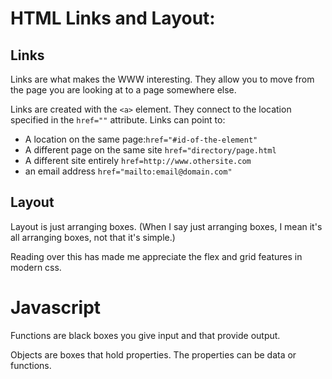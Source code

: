 # HTML Links and Layout: #
## Links ##

Links are what makes the WWW interesting. They allow you to move from the page you are looking at to a page somewhere else.

Links are created with the `<a>` element. They connect to the location specified in the `href=""` attribute.
Links can point to:

- A location on the same page:`href="#id-of-the-element"`
- A different page on the same site `href="directory/page.html`
- A different site entirely `href=http://www.othersite.com`
- an email address `href="mailto:email@domain.com"`

## Layout ##

Layout is just arranging boxes. (When I say just arranging boxes, I mean it's all arranging boxes, not that it's simple.)

Reading over this has made me appreciate the flex and grid features in modern css.

# Javascript #

Functions are black boxes you give input and that provide output.

Objects are boxes that hold  properties. The properties can be data or functions.
